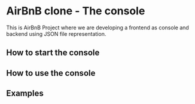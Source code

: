 # AirBnB clone - The console
This is AirBnB Project where we are developing a frontend as console and backend using JSON file representation.

## How to start the console

## How to use the console

## Examples

